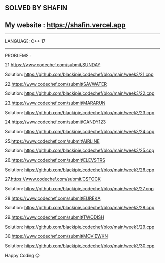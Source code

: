SOLVED BY SHAFIN
----------------------------------
My website : https://shafin.vercel.app
---------------------------------------
_____________
LANGUAGE: C++ 17
______________

PROBLEMS :

21.https://www.codechef.com/submit/SUNDAY

Solution: https://github.com/blackipie/codechef/blob/main/week3/21.cpp

22.https://www.codechef.com/submit/SAVWATER

Solution: https://github.com/blackipie/codechef/blob/main/week3/22.cpp

23.https://www.codechef.com/submit/MARARUN

Solution: https://github.com/blackipie/codechef/blob/main/week3/23.cpp

24.https://www.codechef.com/submit/CANDY123

Solution: https://github.com/blackipie/codechef/blob/main/week3/24.cpp

25.https://www.codechef.com/submit/AIRLINE

Solution: https://github.com/blackipie/codechef/blob/main/week3/25.cpp

26.https://www.codechef.com/submit/ELEVSTRS

Solution: https://github.com/blackipie/codechef/blob/main/week3/26.cpp

27.https://www.codechef.com/submit/CSTOCK

Solution: https://github.com/blackipie/codechef/blob/main/week3/27.cpp

28.https://www.codechef.com/submit/EUREKA

Solution: https://github.com/blackipie/codechef/blob/main/week3/28.cpp

29.https://www.codechef.com/submit/TWODISH

Solution: https://github.com/blackipie/codechef/blob/main/week3/29.cpp

30.https://www.codechef.com/submit/MOVIEWKN

Solution: https://github.com/blackipie/codechef/blob/main/week3/30.cpp

Happy Coding 😊


